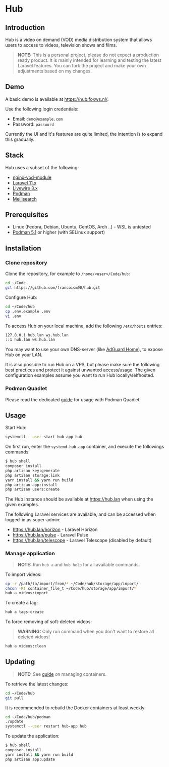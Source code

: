 # Hub

## Introduction

Hub is a video on demand (VOD) media distribution system that allows users to access to videos, television shows and films.

> **NOTE:** This is a personal project, please do not expect a production ready product. It is mainly intended for learning and testing the latest Laravel features. You can fork the project and make your own adjustments based on my changes.

## Demo

A basic demo is available at <https://hub.foxws.nl/>.

Use the following login credentials:

- Email: `demo@example.com`
- Password: `password`

Currently the UI and it's features are quite limited, the intention is to expand this gradually.

## Stack

Hub uses a subset of the following:

- [nginx-vod-module](https://github.com/kaltura/nginx-vod-module)
- [Laravel 11.x](https://laravel.com/)
- [Livewire 3.x](https://livewire.laravel.com/)
- [Podman](https://podman.io/)
- [Meilisearch](https://www.meilisearch.com/)

## Prerequisites

- Linux (Fedora, Debian, Ubuntu, CentOS, Arch ..) - WSL is untested
- [Podman 5.1](https://podman.io/) or higher (with SELinux support)

## Installation

### Clone repository

Clone the repository, for example to `/home/<user>/Code/hub`:

```bash
cd ~/Code
git https://github.com/francoism90/hub.git
```

Configure Hub:

```bash
cd ~/Code/hub
cp .env.example .env
vi .env
```

To access Hub on your local machine, add the following `/etc/hosts` entries:

```md
127.0.0.1 hub.lan ws.hub.lan
::1 hub.lan ws.hub.lan
```

You may want to use your own DNS-server (like [AdGuard Home](https://adguard.com/en/adguard-home/overview.html)), to expose Hub on your LAN.

It is also possible to run Hub on a VPS, but please make sure the following best practices and protect it against unwanted access/usage. The given configuration examples assume you want to run Hub locally/selfhosted.

### Podman Quadlet

Please read the dedicated [guide](https://github.com/francoism90/hub/tree/main/podman) for usage with Podman Quadlet.

## Usage

Start Hub:

```bash
systemctl --user start hub-app hub
```

On first run, enter the `systemd-hub-app` container, and execute the followings commands:

```bash
$ hub shell
composer install
php artisan key:generate
php artisan storage:link
yarn install && yarn run build
php artisan app:install
php artisan users:create
```

The Hub instance should be available at <https://hub.lan> when using the given examples.

The following Laravel services are available, and can be accessed when logged-in as super-admin:

- <https://hub.lan/horizon> - Laravel Horizon
- <https://hub.lan/pulse> - Laravel Pulse
- <https://hub.lan/telescope> - Laravel Telescope (disabled by default)

### Manage application

> **NOTE:** Run `hub a` and `hub help` for all available commands.

To import videos:

```bash
cp -r /path/to/import/from/* ~/Code/hub/storage/app/import/
chcon -Rt container_file_t ~/Code/hub/storage/app/import/*
hub a videos:import
```

To create a tag:

```bash
hub a tags:create
```

To force removing of soft-deleted videos:

> **WARNING:** Only run command when you don't want to restore all deleted videos!

```bash
hub a videos:clean
```

## Updating

> **NOTE:** See [guide](https://github.com/francoism90/hub/tree/main/podman) on managing containers.

To retrieve the latest changes:

```bash
cd ~/Code/hub
git pull
```

It is recommended to rebuild the Docker containers at least weekly:

```bash
cd ~/Code/hub/podman
./update
systemctl --user restart hub-app hub
```

To update the application:

```bash
$ hub shell
composer install
yarn install && yarn run build
php artisan app:update
```
